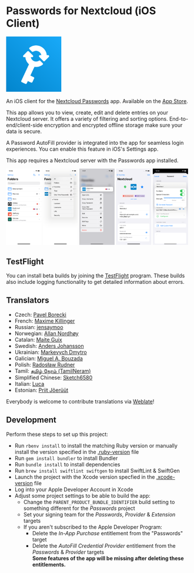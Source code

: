 # Passwords for Nextcloud (iOS Client)

<img src="https://raw.githubusercontent.com/johannes-schliephake/nextcloud-passwords-ios/main/Icon.svg" width="150">

An iOS client for the [Nextcloud Passwords](https://git.mdns.eu/nextcloud/passwords) app. Available on the [App Store](https://apps.apple.com/app/id1546212226).

This app allows you to view, create, edit and delete entries on your Nextcloud server. It offers a variety of filtering and sorting options. End-to-end/client-side encryption and encrypted offline storage make sure your data is secure.

A Password AutoFill provider is integrated into the app for seamless login experiences. You can enable this feature in iOS's Settings app.

This app requires a Nextcloud server with the Passwords app installed.

<img src="https://raw.githubusercontent.com/johannes-schliephake/nextcloud-passwords-ios/main/fastlane/screenshots/en-US/iPhone%2014-1.png" width="19%"> <img src="https://raw.githubusercontent.com/johannes-schliephake/nextcloud-passwords-ios/main/fastlane/screenshots/en-US/iPhone%2014-2.png" width="19%"> <img src="https://raw.githubusercontent.com/johannes-schliephake/nextcloud-passwords-ios/main/fastlane/screenshots/en-US/iPhone%2014-3.png" width="19%"> <img src="https://raw.githubusercontent.com/johannes-schliephake/nextcloud-passwords-ios/main/fastlane/screenshots/en-US/iPhone%2014-4.png" width="19%"> <img src="https://raw.githubusercontent.com/johannes-schliephake/nextcloud-passwords-ios/main/fastlane/screenshots/en-US/iPhone%2014-5.png" width="19%">

## TestFlight

You can install beta builds by joining the [TestFlight](https://testflight.apple.com/join/iuljLJ4u) program. These builds also include logging functionality to get detailed information about errors.

## Translators

- Czech: [Pavel Borecki](https://github.com/p-bo)
- French: [Maxime Killinger](https://github.com/maxime-killinger)
- Russian: [jensaymoo](https://github.com/jensaymoo)
- Norwegian: [Allan Nordhøy](https://github.com/comradekingu)
- Catalan: [Maite Guix](https://hosted.weblate.org/user/maite.guix)
- Swedish: [Anders Johansson](https://github.com/tellustheguru)
- Ukrainian: [Markevych Dmytro](https://github.com/Hotr1pak)
- Galician: [Miguel A. Bouzada](https://github.com/mbouzada)
- Polish: [Radosław Rudner](https://hosted.weblate.org/user/rudass)
- Tamil: [தமிழ் நேரம் (TamilNeram)](https://github.com/TamilNeram)
- Simplified Chinese: [Sketch6580](https://hosted.weblate.org/user/Sketch6580)
- Italian: [Luca](https://hosted.weblate.org/user/Pigro)
- Estonian: [Priit Jõerüüt](https://hosted.weblate.org/user/jrthwlate)

Everybody is welcome to contribute translations via [Weblate](https://hosted.weblate.org/engage/nextcloud-passwords-ios)!

## Development
Perform these steps to set up this project:
- Run `rbenv install` to install the matching Ruby version or manually install the version specified in the [.ruby-version](.ruby-version) file
- Run `gem install bundler` to install Bundler
- Run `bundle install` to install dependencies
- Run `brew install swiftlint swiftgen` to install SwiftLint & SwiftGen
- Launch the project with the Xcode version specfied in the [.xcode-version](.xcode-version) file
- Log into your Apple Developer Account in Xcode
- Adjust some project settings to be able to build the app:
  + Change the `PARENT_PRODUCT_BUNDLE_IDENTIFIER` build setting to something different for the *Passwords* project
  + Set your signing team for the *Passwords*, *Provider* & *Extension* targets
  + If you aren't subscribed to the Apple Developer Program:
    - Delete the *In-App Purchase* entitlement from the "Passwords" target
    - Delete the *AutoFill Credential Provider* entitlement from the *Passwords* & *Provider* targets<br>
      **Some features of the app will be missing after deleting these entitlements.**

